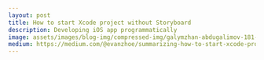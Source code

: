 ```yaml
---
layout: post
title: How to start Xcode project without Storyboard
description: Developing iOS app programmatically
image: assets/images/blog-img/compressed-img/galymzhan-abdugalimov-181-min.jpg
medium: https://medium.com/@evanzhoe/summarizing-how-to-start-xcode-project-programmatically-ecab6d2a977a
---
```

